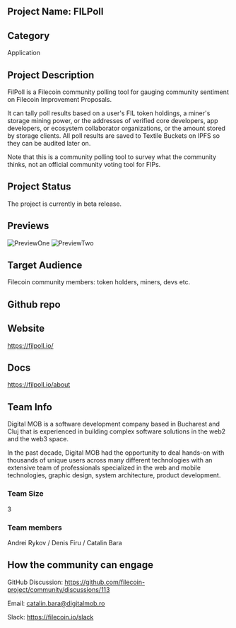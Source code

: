 ## Project Name: FILPoll

## Category
Application

## Project Description
FilPoll is a Filecoin community polling tool for gauging community sentiment on Filecoin Improvement Proposals.

It can tally poll results based on a user's FIL token holdings, a miner's storage mining power, or the addresses of verified core developers, app developers, or ecosystem collaborator organizations, or the amount stored by storage clients. All poll results are saved to Textile Buckets on IPFS so they can be audited later on.

Note that this is a community polling tool to survey what the community thinks, not an official community voting tool for FIPs.

## Project Status
The project is currently in beta release.

## Previews
![PreviewOne](https://user-images.githubusercontent.com/4047772/113169578-6ab0ad00-924e-11eb-91d0-377097de7f5c.png)
![PreviewTwo](https://user-images.githubusercontent.com/4047772/113169583-6b494380-924e-11eb-8069-3deca2545fcb.png)

## Target Audience
Filecoin community members: token holders, miners, devs etc.

## Github repo
<!--Attach a link to your GitHub repo if it's OSS-->

## Website
https://filpoll.io/

## Docs
https://filpoll.io/about

## Team Info
Digital MOB is a software development company based in Bucharest and Cluj that is experienced in building complex software solutions in the web2 and the web3 space.

In the past decade, Digital MOB had the opportunity to deal hands-on with thousands of unique users across many different technologies with an extensive team of professionals specialized in the web and mobile technologies, graphic design, system architecture, product development.

### Team Size
3

### Team members
Andrei Rykov / Denis Firu / Catalin Bara

## How the community can engage
GitHub Discussion: https://github.com/filecoin-project/community/discussions/113

Email:  catalin.bara@digitalmob.ro

Slack: https://filecoin.io/slack
